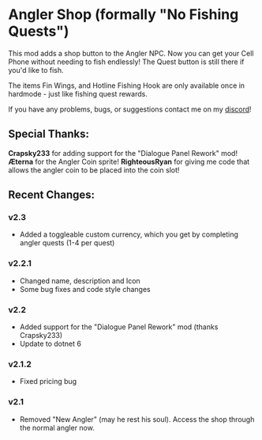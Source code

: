 # Angler Shop (formally "No Fishing Quests")
This mod adds a shop button to the Angler NPC. Now you can get your Cell Phone without needing to fish endlessly!
The Quest button is still there if you'd like to fish.

The items Fin Wings, and Hotline Fishing Hook are only available once in hardmode - just like fishing quest rewards.

If you have any problems, bugs, or suggestions contact me on my [discord](https://discord.gg/NX4DVzz2v6)!

## Special Thanks:
**Crapsky233** for adding support for the "Dialogue Panel Rework" mod!
**Æterna** for the Angler Coin sprite!
**RighteousRyan** for giving me code that allows the angler coin to be placed into the coin slot!

## Recent Changes:
### v2.3
- Added a toggleable custom currency, which you get by completing angler quests (1-4 per quest)

### v2.2.1
- Changed name, description and Icon
- Some bug fixes and code style changes

### v2.2
- Added support for the "Dialogue Panel Rework" mod (thanks Crapsky233)
- Update to dotnet 6

### v2.1.2
- Fixed pricing bug

### v2.1
- Removed "New Angler" (may he rest his soul).
Access the shop through the normal angler now.
